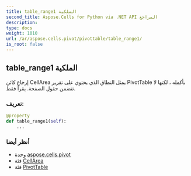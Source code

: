 ```yaml
---
title: table_range1 الملكية
second_title: Aspose.Cells for Python via .NET API المراجع
description:
type: docs
weight: 1010
url: /ar/aspose.cells.pivot/pivottable/table_range1/
is_root: false
---
```

##  table_range1 الملكية

إرجاع كائن CellArea يمثل النطاق الذي يحتوي على تقرير PivotTable بأكمله ،
لكنها لا تتضمن حقول الصفحة. يقرأ فقط.
###  تعريف:
```python
@property
def table_range1(self):
    ...
```

###  أنظر أيضا
* وحدة [aspose.cells.pivot](../../)
* فئة [CellArea](/cells/python-net/ar/aspose.cells/cellarea)
* فئة [PivotTable](/cells/python-net/ar/aspose.cells.pivot/pivottable)
